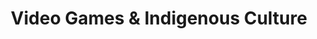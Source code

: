 ---
layout: default
category: session
id: video-games-indigenous-culture
title: Video Games & Indigenous Culture 
permalink: /schedule#video-games-indigenous-culture

day: Saturday
time: 1&colon;30pm - 2&colon;45pm
timeorder: 5
room: Rm. 805
---
